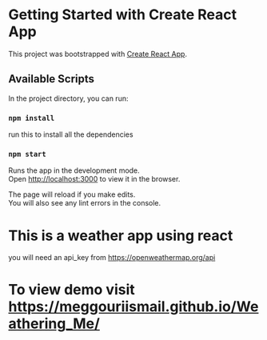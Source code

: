 # Getting Started with Create React App

This project was bootstrapped with [Create React App](https://github.com/facebook/create-react-app).

## Available Scripts

In the project directory, you can run:
### `npm install`

run this to install all the dependencies

### `npm start`

Runs the app in the development mode.\
Open [http://localhost:3000](http://localhost:3000) to view it in the browser.

The page will reload if you make edits.\
You will also see any lint errors in the console.

# This is a weather app using react

you will need an api_key from https://openweathermap.org/api

# To view demo visit https://meggouriismail.github.io/Weathering_Me/
